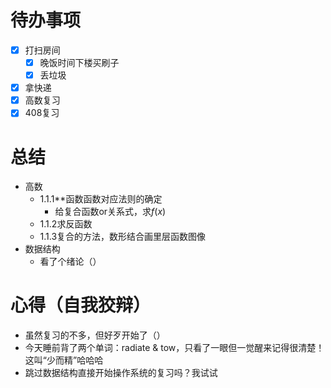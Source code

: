 # 待办事项
- [x] 打扫房间
	- [x] 晚饭时间下楼买刷子 
	- [x] 丢垃圾
- [x] 拿快递
- [x] 高数复习
- [x] 408复习

# 总结
- 高数
	- 1.1.1**函数函数对应法则的确定
		- 给复合函数or关系式，求$f(x)$
	- 1.1.2求反函数
	- 1.1.3复合的方法，数形结合画里层函数图像
- 数据结构
	- 看了个绪论（）

# 心得（自我狡辩）
- 虽然复习的不多，但好歹开始了（）
- 今天睡前背了两个单词：radiate & tow，只看了一眼但一觉醒来记得很清楚！这叫“少而精”哈哈哈
- 跳过数据结构直接开始操作系统的复习吗？我试试